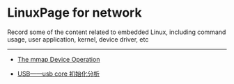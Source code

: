 # LinuxPage for network 
Record some of the content related to embedded Linux, including command usage, user application, kernel, device driver, etc

------------------------------------------------------------------------------------------------------------------------------


 - [The mmap Device Operation](https://github.com/awokezhou/LinuxPage/wiki/The-mmap-Device-Operation)

 - [USB——usb core 初始化分析](https://github.com/awokezhou/LinuxPage/wiki/USB%E2%80%94%E2%80%94usb-core-%E5%88%9D%E5%A7%8B%E5%8C%96)
